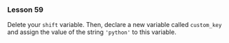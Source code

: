 ### Lesson 59

Delete your `shift` variable. Then, declare a new variable called `custom_key` and assign the value of the string `'python'` to this variable.
